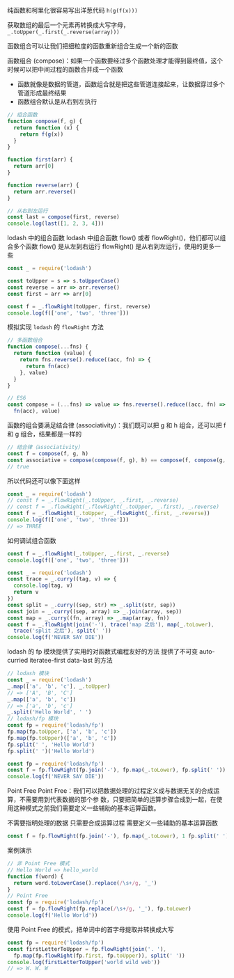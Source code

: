 纯函数和柯里化很容易写出洋葱代码 `h(g(f(x)))`

获取数组的最后一个元素再转换成大写字母， `_.toUpper(_.first(_.reverse(array)))`

函数组合可以让我们把细粒度的函数重新组合生成一个新的函数

函数组合 (compose)：如果一个函数要经过多个函数处理才能得到最终值，这个时候可以把中间过程的函数合并成一个函数

- 函数就像是数据的管道，函数组合就是把这些管道连接起来，让数据穿过多个管道形成最终结果
- 函数组合默认是从右到左执行

```js
// 组合函数
function compose(f, g) {
  return function (x) {
    return f(g(x))
  }
}

function first(arr) {
  return arr[0]
}

function reverse(arr) {
  return arr.reverse()
}

// 从右到左运行
const last = compose(first, reverse)
console.log(last([1, 2, 3, 4]))
```

lodash 中的组合函数
lodash 中组合函数 flow() 或者 flowRight()，他们都可以组合多个函数
flow() 是从左到右运行
flowRight() 是从右到左运行，使用的更多一些

```js
const _ = require('lodash')

const toUpper = s => s.toUpperCase()
const reverse = arr => arr.reverse()
const first = arr => arr[0]

const f = _.flowRight(toUpper, first, reverse)
console.log(f(['one', 'two', 'three']))
```

模拟实现 `lodash` 的 `flowRight` 方法

```js
// 多函数组合
function compose(...fns) {
  return function (value) {
    return fns.reverse().reduce((acc, fn) => {
      return fn(acc)
    }, value)
  }
}

// ES6
const compose = (...fns) => value => fns.reverse().reduce((acc, fn) =>
  fn(acc), value)
```

函数的组合要满足结合律 (associativity)：我们既可以把 g 和 h 组合，还可以把 f 和 g 组合，结果都是一样的

```js
// 结合律（associativity）
const f = compose(f, g, h)
const associative = compose(compose(f, g), h) == compose(f, compose(g, h))
// true
```
所以代码还可以像下面这样

```js
const _ = require('lodash')
// const f = _.flowRight(_.toUpper, _.first, _.reverse)
// const f = _.flowRight(_.flowRight(_.toUpper, _.first), _.reverse)
const f = _.flowRight(_.toUpper, _.flowRight(_.first, _.reverse))
console.log(f(['one', 'two', 'three']))
// => THREE
```

如何调试组合函数

```js
const f = _.flowRight(_.toUpper, _.first, _.reverse)
console.log(f(['one', 'two', 'three']))
```


```js
const _ = require('lodash')
const trace = _.curry((tag, v) => {
  console.log(tag, v)
  return v
})
const split = _.curry((sep, str) => _.split(str, sep))
const join = _.curry((sep, array) => _.join(array, sep))
const map = _.curry((fn, array) => _.map(array, fn))
const f = _.flowRight(join('-'), trace('map 之后'), map(_.toLower),
  trace('split 之后'), split(' '))
console.log(f('NEVER SAY DIE'))
```


lodash 的 fp 模块提供了实用的对函数式编程友好的方法
提供了不可变 auto-curried iteratee-first data-last 的方法
```js
// lodash 模块
const _ = require('lodash')
_.map(['a', 'b', 'c'], _.toUpper)
// => ['A', 'B', 'C']
_.map(['a', 'b', 'c'])
// => ['a', 'b', 'c']
_.split('Hello World', ' ')
// lodash/fp 模块
const fp = require('lodash/fp')
fp.map(fp.toUpper, ['a', 'b', 'c'])
fp.map(fp.toUpper)(['a', 'b', 'c'])
fp.split(' ', 'Hello World')
fp.split(' ')('Hello World')
```

```js
const fp = require('lodash/fp')
const f = fp.flowRight(fp.join('-'), fp.map(_.toLower), fp.split(' '))
console.log(f('NEVER SAY DIE'))
```

Point Free
Point Free：我们可以把数据处理的过程定义成与数据无关的合成运算，不需要用到代表数据的那个参
数，只要把简单的运算步骤合成到一起，在使用这种模式之前我们需要定义一些辅助的基本运算函数。

不需要指明处理的数据
只需要合成运算过程
需要定义一些辅助的基本运算函数

```js
const f = fp.flowRight(fp.join('-'), fp.map(_.toLower), 1 fp.split(' '))
```
案例演示

```js
// 非 Point Free 模式
// Hello World => hello_world
function f(word) {
  return word.toLowerCase().replace(/\s+/g, '_')
}
// Point Free
const fp = require('lodash/fp')
const f = fp.flowRight(fp.replace(/\s+/g, '_'), fp.toLower)
console.log(f('Hello World'))
```

使用 Point Free 的模式，把单词中的首字母提取并转换成大写

```js
const fp = require('lodash/fp')
const firstLetterToUpper = fp.flowRight(join('. '),
  fp.map(fp.flowRight(fp.first, fp.toUpper)), split(' '))
console.log(firstLetterToUpper('world wild web'))
// => W. W. W
```